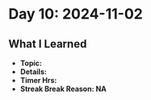 # Day 10: 2024-11-02

## What I Learned
- **Topic:**
- **Details:**
- **Timer Hrs:**
- **Streak Break Reason: NA**